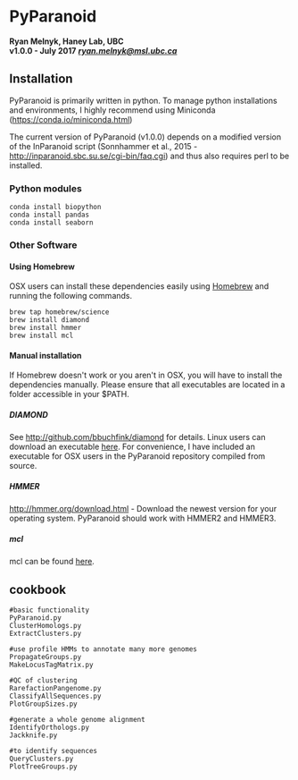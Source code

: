 # PyParanoid

**Ryan Melnyk, Haney Lab, UBC**  
**v1.0.0 - July 2017**
***ryan.melnyk@msl.ubc.ca***


## Installation

PyParanoid is primarily written in python.  To manage python installations and environments, I highly recommend using Miniconda (https://conda.io/miniconda.html)

The current version of PyParanoid (v1.0.0) depends on a modified version of the InParanoid script (Sonnhammer et al., 2015 - http://inparanoid.sbc.su.se/cgi-bin/faq.cgi) and thus also requires perl to be installed.

### Python modules
```
conda install biopython
conda install pandas
conda install seaborn
```

### Other Software

#### Using Homebrew

OSX users can install these dependencies easily using [Homebrew](https://brew.sh/) and running the following commands.

```
brew tap homebrew/science
brew install diamond
brew install hmmer
brew install mcl
```

#### Manual installation

If Homebrew doesn't work or you aren't in OSX, you will have to install the dependencies manually. Please ensure that all executables are located in a folder accessible in your $PATH.

##### DIAMOND
See http://github.com/bbuchfink/diamond for details.  Linux users can download an executable [here](https://github.com/bbuchfink/diamond/releases).  For convenience, I have included an executable for OSX users in the PyParanoid repository compiled from source.

##### HMMER
http://hmmer.org/download.html - Download the newest version for your operating system.  PyParanoid should work with HMMER2 and HMMER3.

##### mcl
mcl can be found [here](https://www.micans.org/mcl/index.html?sec_software).




## cookbook

```
#basic functionality
PyParanoid.py
ClusterHomologs.py
ExtractClusters.py
```

```
#use profile HMMs to annotate many more genomes
PropagateGroups.py
MakeLocusTagMatrix.py
```

```
#QC of clustering
RarefactionPangenome.py
ClassifyAllSequences.py
PlotGroupSizes.py
```

```
#generate a whole genome alignment
IdentifyOrthologs.py
Jackknife.py
```

```
#to identify sequences
QueryClusters.py
PlotTreeGroups.py
```
